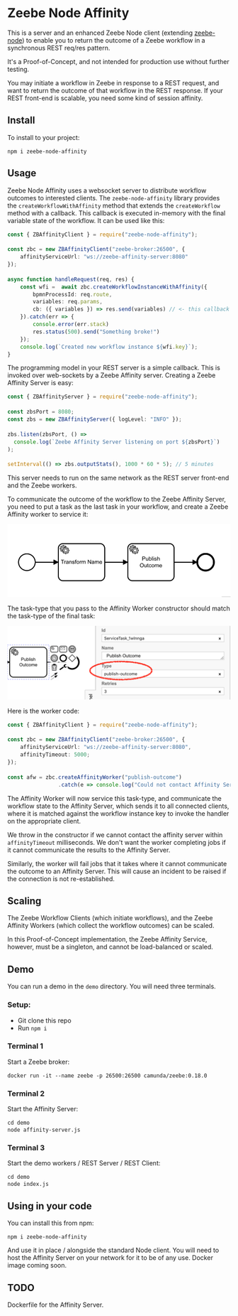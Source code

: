 # Zeebe Node Affinity 

This is a server and an enhanced Zeebe Node client (extending [zeebe-node](https://github.com/creditsenseau/zeebe-client-node-js)) to enable you to return the outcome of a Zeebe workflow in a synchronous REST req/res pattern.

It's a Proof-of-Concept, and not intended for production use without further testing.

You may initiate a workflow in Zeebe in response to a REST request, and want to return the outcome of that workflow in the REST response. If your REST front-end is scalable, you need some kind of session affinity.

## Install

To install to your project:

```
npm i zeebe-node-affinity
```

## Usage

Zeebe Node Affinity uses a websocket server to distribute workflow outcomes to interested clients. The `zeebe-node-affinity` library provides the `createWorkflowWithAffinity` method that extends the `createWorkflow` method with a callback. This callback is executed in-memory with the final variable state of the workflow. It can be used like this:

```typescript
const { ZBAffinityClient } = require("zeebe-node-affinity");

const zbc = new ZBAffinityClient("zeebe-broker:26500", {
    affinityServiceUrl: "ws://zeebe-affinity-server:8080"
});

async function handleRequest(req, res) {
    const wfi =  await zbc.createWorkflowInstanceWithAffinity({
        bpmnProcessId: req.route,
        variables: req.params,
        cb: ({ variables }) => res.send(variables) // <- this callback gets the workflow outcome
    }).catch(err => {
        console.error(err.stack)
        res.status(500).send("Something broke!")
    });
    console.log(`Created new workflow instance ${wfi.key}`);
}
```

The programming model in your REST server is a simple callback. This is invoked over web-sockets by a Zeebe Affinity server. Creating a Zeebe Affinity Server is easy:

```typescript
const { ZBAffinityServer } = require("zeebe-node-affinity");

const zbsPort = 8080;
const zbs = new ZBAffinityServer({ logLevel: "INFO" });

zbs.listen(zbsPort, () =>
  console.log(`Zeebe Affinity Server listening on port ${zbsPort}`)
);

setInterval(() => zbs.outputStats(), 1000 * 60 * 5); // 5 minutes
```

This server needs to run on the same network as the REST server front-end and the Zeebe workers.

To communicate the outcome of the workflow to the Zeebe Affinity Server, you need to put a task as the last task in your workflow, and create a Zeebe Affinity worker to service it:

![](img/affinity-task.png)

The task-type that you pass to the Affinity Worker constructor should match the task-type of the final task:

![](img/affinity-task-type.png)

Here is the worker code:

```typescript
const { ZBAffinityClient } = require("zeebe-node-affinity");

const zbc = new ZBAffinityClient("zeebe-broker:26500", {
    affinityServiceUrl: "ws://zeebe-affinity-server:8080",
    affinityTimeout: 5000;
});

const afw = zbc.createAffinityWorker("publish-outcome")
                .catch(e => console.log("Could not contact Affinity Server!"));
```

The Affinity Worker will now service this task-type, and communicate the workflow state to the Affinity Server, which sends it to all connected clients, where it is matched against the workflow instance key to invoke the handler on the appropriate client.

We throw in the constructor if we cannot contact the affinity server within `affinityTimeout` milliseconds. We don't want the worker completing jobs if it cannot communicate the results to the Affinity Server.

Similarly, the worker will fail jobs that it takes where it cannot communicate the outcome to an Affinity Server. This will cause an incident to be raised if the connection is not re-established.

## Scaling

The Zeebe Workflow Clients (which initiate workflows), and the Zeebe Affinity Workers (which collect the workflow outcomes) can be scaled.

In this Proof-of-Concept implementation, the Zeebe Affinity Service, however, must be a singleton, and cannot be load-balanced or scaled.

## Demo

You can run a demo in the `demo`  directory. You will need three terminals.

### Setup:
- Git clone this repo
- Run `npm i`

### Terminal 1
Start a Zeebe broker:

```
docker run -it --name zeebe -p 26500:26500 camunda/zeebe:0.18.0
```

### Terminal 2
Start the Affinity Server:

```
cd demo
node affinity-server.js
```

### Terminal 3
Start the demo workers / REST Server / REST Client:

```
cd demo
node index.js
```

## Using in your code

You can install this from npm:

```
npm i zeebe-node-affinity
```

And use it in place / alongside the standard Node client. You will need to host the Affinity Server on your network for it to be of any use. Docker image coming soon.

## TODO

Dockerfile for the Affinity Server.
